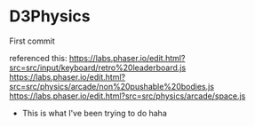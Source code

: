 # D3Physics
First commit 

referenced this:
https://labs.phaser.io/edit.html?src=src/input/keyboard/retro%20leaderboard.js
https://labs.phaser.io/edit.html?src=src/physics/arcade/non%20pushable%20bodies.js
https://labs.phaser.io/edit.html?src=src/physics/arcade/space.js
- This is what I've been trying to do haha